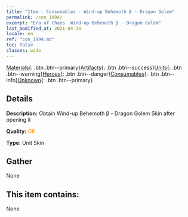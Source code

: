 ```yaml
---
title: "Item - Consumables - Wind-up Behemoth β - Dragon Golem"
permalink: /con_1994/
excerpt: "Era of Chaos  Wind-up Behemoth β - Dragon Golem"
last_modified_at: 2021-04-14
locale: en
ref: "con_1994.md"
toc: false
classes: wide
---
```

 [Materials](/Items/){: .btn .btn--primary}[Artifacts](/Items/Artifacts/){: .btn .btn--success}[Units](/Items/Units/){: .btn .btn--warning}[Heroes](/Items/Heroes/){: .btn .btn--danger}[Consumables](/Items/Consumables/){: .btn .btn--info}[Unknown](/Items/Unknown/){: .btn .btn--primary}

## Details
 **Description:** Obtain Wind-up Behemoth β - Dragon Golem Skin after opening it

 **Quality:** <span style="color: #FF8C00">OK</span>

 **Type:** Unit Skin

## Gather

  None

## This item contains:

  None

